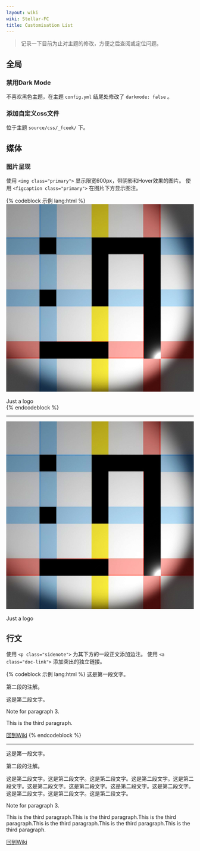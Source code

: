 ```yaml
---
layout: wiki
wiki: Stellar-FC
title: Customisation List 
---
```


> 记录一下目前为止对主题的修改，方便之后查阅或定位问题。

## 全局

### 禁用Dark Mode

不喜欢黑色主题，在主题 `config.yml` 结尾处修改了 `darkmode: false` 。

### 添加自定义css文件

位于主题 `source/css/_fceek/` 下。

## 媒体

### 图片呈现

使用 `<img class="primary">` 显示限宽600px，带阴影和Hover效果的图片。
使用 `<figcaption class="primary">` 在图片下方显示图注。

{% codeblock 示例 lang:html %}
<a href="index/logo7.jpg" target="_blank"><img class="primary" src="index/logo7.jpg"></a>
<figcaption class="primary"> Just a logo</figcaption>
{% endcodeblock %}

<hr>

<a href="index/logo7.jpg" target="_blank"><img class="primary" src="index/logo7.jpg"></a>
<figcaption class="primary"> Just a logo</figcaption>

## 行文

使用 `<p class="sidenote">` 为其下方的一段正文添加边注。
使用 `<a class="doc-link">` 添加突出的独立链接。

{% codeblock 示例 lang:html %}
这是第一段文字。

<p class="sidenote">第二段的注解。</p>

这是第二段文字。

<p class="sidenote">Note for paragraph 3.</p>

This is the third paragraph.

<a class="doc-link" href="../index.html">回到Wiki</a>
{% endcodeblock %}

<hr>

这是第一段文字。

<p class="sidenote">第二段的注解。</p>

这是第二段文字。这是第二段文字。这是第二段文字。这是第二段文字。这是第二段文字。这是第二段文字。这是第二段文字。这是第二段文字。这是第二段文字。这是第二段文字。这是第二段文字。这是第二段文字。

<p class="sidenote">Note for paragraph 3.</p>

This is the third paragraph.This is the third paragraph.This is the third paragraph.This is the third paragraph.This is the third paragraph.This is the third paragraph.

<a class="doc-link" href="../index.html">回到Wiki</a>